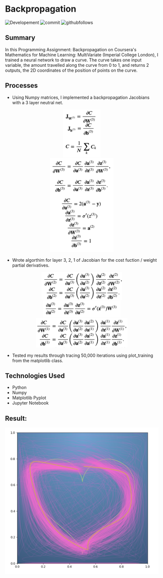 # Backpropagation
![Developement](https://img.shields.io/badge/progress-complete-green)
![commit](https://img.shields.io/github/last-commit/shaunwang1350/Backpropagation)
![githubfollows](https://img.shields.io/github/followers/shaunwang1350?style=social)
## Summary
In this Programming Assignment: Backpropagation on Coursera's Mathematics for Machine Learning: MultiVariate (Imperial College London), I trained a neural network to draw a curve. The curve takes one input variable, the amount travelled along the curve from 0 to 1, and returns 2 outputs, the 2D coordinates of the position of points on the curve.

## Processes
- Using Numpy matrices, I implemented a backpropagation Jacobians with a 3 layer neutral net. 

<div style="text-align:center"><img src="image/formula1.png" /></div>
<div style="text-align:center"><img src="image/formula2.png" /></div>

- Wrote algorthim for layer 3, 2, 1 of Jacobian for the cost fuction / weight partial derivatives.

<div style="text-align:center"><img src="image/formula3.png" /></div>
<div style="text-align:center"><img src="image/formula4.png" /></div>
<div style="text-align:center"><img src="image/formula5.png" /></div>

- Tested my results through tracing 50,000 iterations using plot_training from the matplotlib class.

## Technologies Used
* Python
* Numpy
* Matplotlib Pyplot
* Jupyter Notebook

## Result:

![Image](image/image1.png)
